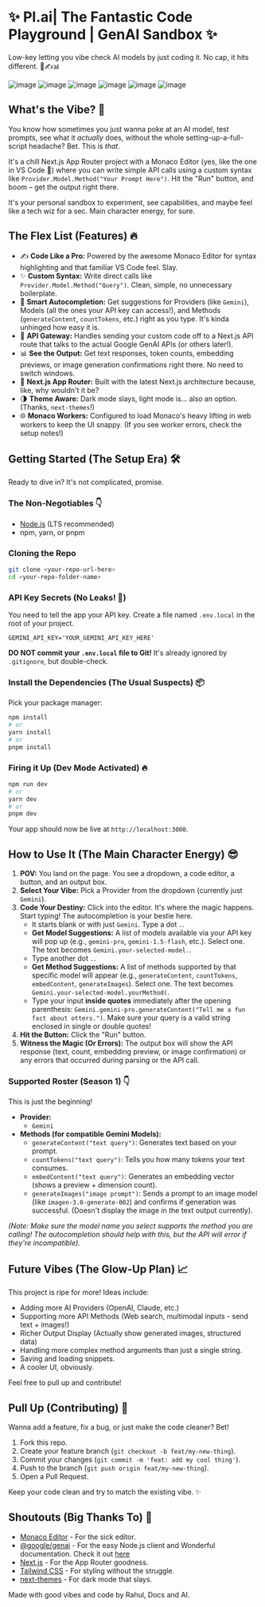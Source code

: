 # ✨ Pl.ai| The Fantastic Code Playground | GenAI Sandbox ✨

Low-key letting you vibe check AI models by just coding it. No cap, it hits different. 🚀✍️📊

![image](/public/Assets/a.png)
![image](/public/Assets/b.png)
![image](/public/Assets/c.png)
![image](/public/Assets/d.png)
![image](/public/Assets/e.png)
![image](/public/Assets/f.png)

## What's the Vibe? 🤔

You know how sometimes you just wanna poke at an AI model, test prompts, see what it *actually* does, without the whole setting-up-a-full-script headache? Bet. This is *that*.

It's a chill Next.js App Router project with a Monaco Editor (yes, like the one in VS Code 👀) where you can write simple API calls using a custom syntax like `Provider.Model.Method("Your Prompt Here")`. Hit the "Run" button, and boom – get the output right there.

It's your personal sandbox to experiment, see capabilities, and maybe feel like a tech wiz for a sec. Main character energy, for sure.

## The Flex List (Features) 🔥

*   ✍️ **Code Like a Pro:** Powered by the awesome Monaco Editor for syntax highlighting and that familiar VS Code feel. Slay.
*   ✨ **Custom Syntax:** Write direct calls like `Provider.Model.Method("Query")`. Clean, simple, no unnecessary boilerplate.
*   🧠 **Smart Autocompletion:** Get suggestions for Providers (like `Gemini`), Models (all the ones your API key can access!), and Methods (`generateContent`, `countTokens`, etc.) right as you type. It's kinda unhinged how easy it is.
*   🚀 **API Gateway:** Handles sending your custom code off to a Next.js API route that talks to the actual Google GenAI APIs (or others later!).
*   📊 **See the Output:** Get text responses, token counts, embedding previews, or image generation confirmations right there. No need to switch windows.
*   💅 **Next.js App Router:** Built with the latest Next.js architecture because, like, why wouldn't it be?
*   🌗 **Theme Aware:** Dark mode slays, light mode is... also an option. (Thanks, `next-themes`!)
*   🌐 **Monaco Workers:** Configured to load Monaco's heavy lifting in web workers to keep the UI snappy. (If you see worker errors, check the setup notes!)

## Getting Started (The Setup Era) 🛠️

Ready to dive in? It's not complicated, promise.

### The Non-Negotiables 👇

*   [Node.js](https://nodejs.org/) (LTS recommended)
*   npm, yarn, or pnpm

### Cloning the Repo 

```bash
git clone <your-repo-url-here>
cd <your-repo-folder-name>
```

### API Key Secrets (No Leaks! 🤫)

You need to tell the app your API key. Create a file named `.env.local` in the root of your project.

```dotenv
GEMINI_API_KEY='YOUR_GEMINI_API_KEY_HERE'
```

**DO NOT commit your `.env.local` file to Git!** It's already ignored by `.gitignore`, but double-check.

### Install the Dependencies (The Usual Suspects) 📦

Pick your package manager:

```bash
npm install
# or
yarn install
# or
pnpm install
```

### Firing it Up (Dev Mode Activated) 🔥

```bash
npm run dev
# or
yarn dev
# or
pnpm dev
```

Your app should now be live at `http://localhost:3000`.

## How to Use It (The Main Character Energy) 😎

1.  **POV:** You land on the page. You see a dropdown, a code editor, a button, and an output box.
2.  **Select Your Vibe:** Pick a Provider from the dropdown (currently just `Gemini`).
3.  **Code Your Destiny:** Click into the editor. It's where the magic happens. Start typing! The autocompletion is your bestie here.
    *   It starts blank or with just `Gemini`. Type a dot `.`.
    *   **Get Model Suggestions:** A list of models available via your API key will pop up (e.g., `gemini-pro`, `gemini-1.5-flash`, etc.). Select one. The text becomes `Gemini.your-selected-model.`.
    *   Type another dot `.`.
    *   **Get Method Suggestions:** A list of methods supported by that specific model will appear (e.g., `generateContent`, `countTokens`, `embedContent`, `generateImages`). Select one. The text becomes `Gemini.your-selected-model.yourMethod(`.
    *   Type your input **inside quotes** immediately after the opening parenthesis: `Gemini.gemini-pro.generateContent("Tell me a fun fact about otters.")`. Make sure your query is a valid string enclosed in single or double quotes!
4.  **Hit the Button:** Click the "Run" button.
5.  **Witness the Magic (Or Errors):** The output box will show the API response (text, count, embedding preview, or image confirmation) or any errors that occurred during parsing or the API call.

### Supported Roster (Season 1) 👇

This is just the beginning!

*   **Provider:**
    *   `Gemini`
*   **Methods (for compatible Gemini Models):**
    *   `generateContent("text query")`: Generates text based on your prompt.
    *   `countTokens("text query")`: Tells you how many tokens your text consumes.
    *   `embedContent("text query")`: Generates an embedding vector (shows a preview + dimension count).
    *   `generateImages("image prompt")`: Sends a prompt to an image model (like `imagen-3.0-generate-002`) and confirms if generation was successful. (Doesn't display the image in the text output currently).

*(Note: Make sure the model name you select supports the method you are calling! The autocompletion should help with this, but the API will error if they're incompatible).*

## Future Vibes (The Glow-Up Plan) 📈

This project is ripe for more! Ideas include:

*   Adding more AI Providers (OpenAI, Claude, etc.)
*   Supporting more API Methods (Web search, multimodal inputs - send text + images!)
*   Richer Output Display (Actually show generated images, structured data)
*   Handling more complex method arguments than just a single string.
*   Saving and loading snippets.
*   A cooler UI, obviously.

Feel free to pull up and contribute!

## Pull Up (Contributing) 👋

Wanna add a feature, fix a bug, or just make the code cleaner? Bet!

1.  Fork this repo.
2.  Create your feature branch (`git checkout -b feat/my-new-thing`).
3.  Commit your changes (`git commit -m 'feat: add my cool thing'`).
4.  Push to the branch (`git push origin feat/my-new-thing`).
5.  Open a Pull Request.

Keep your code clean and try to match the existing vibe. ✨

## Shoutouts (Big Thanks To) 🙏

*   [Monaco Editor](https://microsoft.github.io/monaco-editor/) - For the sick editor.
*   [@google/genai](https://github.com/google/generative-ai-nodejs) - For the easy Node.js client and Wonderful documentation. Check it out [here](https://github.com/googleapis/js-genai/tree/main)
*   [Next.js](https://nextjs.org/) - For the App Router goodness.
*   [Tailwind CSS](https://tailwindcss.com/) - For styling without the struggle.
*   [next-themes](https://github.com/pacocoursey/next-themes) - For dark mode that slays.

Made with good vibes and code by Rahul, Docs and AI.